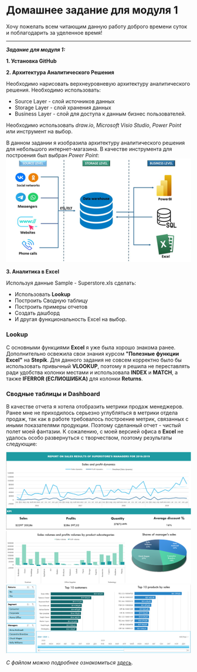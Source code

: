 # Домашнее задание для модуля 1 

Хочу пожелать всем читающим данную работу доброго времени суток и поблагодарить за уделенное время!

---
***Задание для модуля 1:***

**1. Установка GitHub**

**2. Архитектура Аналитического Решения**

Необходимо нарисовать верхнеуровневую архитектуру аналитического решения. Необходимо использовать:
+ Source Layer - слой источников данных
+ Storage Layer - слой хранения данных
+ Business Layer - слой для доступа к данным бизнес пользователей.

Необходимо использовать *draw.io*, *Microsoft Visio Studio*, *Power Point* или инструмент на выбор.

В данном задании я изобразила архитектуру аналитического решения для небольшого интернет-магазина. В качестве инструмента для построения был выбран *Power Point*:
![1](https://github.com/Alya-DE/DE-101_Homeworks/blob/main/Module1/Analytical%20Solution%20Architecture.jpg)

**3. Аналитика в Excel**

Используя данные Sample - Superstore.xls сделать:
+ Использовать **Lookup**
+ Построить Сводную таблицу
+ Построить примеры отчетов
+ Создать дашборд
+ И другая функциональность Excel на выбор.

### Lookup

С основными функциями **Excel** я уже была хорошо знакома ранее. Дополнительно освежила свои знания курсом **"Полезные функции Excel"** на **Stepik**. Для данного задания не совсем корректно было бы использовать привычный **VLOOKUP**, поэтому я решила не переставлять ради удобства колонки местами и использовала **INDEX** и **MATCH**, а также **IFERROR (ЕСЛИОШИБКА)** для колонки **Returns**.

### Сводные таблицы и Dashboard

В качестве отчета я хотела отобразить метрики продаж менеджеров. Ранее мне не приходилось серьезно углубляться в метрики отдела продаж, так как в работе требовалось построение метрик, связанных с иными показателями продукции. Поэтому сделанный отчет - чистый полет моей фантазии. К сожалению, с моей версией офиса в **Excel** не удалось особо развернуться с творчеством, поэтому результаты следующие:

![2](https://github.com/Alya-DE/DE-101_Homeworks/blob/main/Module1/Dashboard-1.png)
![3](https://github.com/Alya-DE/DE-101_Homeworks/blob/main/Module1/Dashboard-2.png)
![4](https://github.com/Alya-DE/DE-101_Homeworks/blob/main/Module1/Dashboard-3.png)

*С файлом можно подробнее ознакомиться [здесь](https://github.com/Alya-DE/DE-101_Homeworks/blob/main/Module1/Dashboard.xlsx).*

